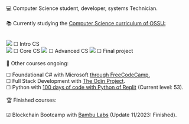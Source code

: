 💻 Computer Science student, developer, systems Technician.
<br><br>
📚 Currently studying the <a href="https://github.com/jocarrojas/computer-science/blob/master/README.md#introduction-to-programming">Computer Science curriculum of OSSU:</a><br><br>

![](https://geps.dev/progress/20) ☐ Intro CS<br>
![](https://geps.dev/progress/0) ☐ Core CS
![](https://geps.dev/progress/0) ☐ Advanced CS
![](https://geps.dev/progress/0) ☐ Final project
<br><br>
👀 Other courses ongoing:
  <!-- # I screenrecord my sessions and upload them to PeerTube and Youtube. Check my progress in the courses on which I'm enrolled here: --!>
  ☐ Foundational C# with Microsoft <a href="https://www.freecodecamp.org/learn/foundational-c-sharp-with-microsoft/">through FreeCodeCamp.</a><br>
  ☐ Full Stack Development with <a href="https://www.theodinproject.com/about">The Odin Project</a>.<br>
  ☐ Python with <a href="https://replit.com/learn/100-days-of-python">100 days of code with Python of Replit</a> (Current level: 53).<br><br>
  
  <!--
  Next ones:
  ☐ Machine Learning with Python from <a href="https://www.freecodecamp.org/learn/machine-learning-with-python/">FreeCodeCamp</a>.<br>
  ☐ Blender with <a href="https://www.youtube.com/watch?v=nIoXOplUvAw">Blender Guru</a> (Current level: Donna).<br>
  ☐ InkScape with the <a href="https://inkscape.org/learn/tutorials/">oficial tutorial</a>.<br>
  --!>

  
  🏆 Finished courses:<br><br>
  ☑ Blockchain Bootcamp with <a href=https://bambulabs.io/>Bambu Labs</a> (Update 11/2023: Finished).<br>
  
  <!--
  <k><a href="https://www.fsf.org/about/what-is-free-software">FOSS software</a> user and supporter.<br></k>
  --!>
